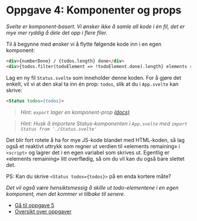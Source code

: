 # Oppgave 4: Komponenter og props
*Svelte er komponent-basert. Vi ønsker ikke å samle all kode i én fil, det er mye mer ryddig å dele det opp i flere filer.*

Til å begynne med ønsker vi å flytte følgende kode inn i en egen komponent:
``` html
<div>{numberDone} / {todos.length} done</div>
<div>{todos.filter(todoElement => !todoElement.done).length} elements remaining</div>
```

Lag en ny fil `Status.svelte` som inneholder denne koden. For å gjøre det enkelt, vil vi at den skal ta inn én prop: `todos`, slik at du i `App.svelte` kan skrive:

```html
<Status todos={todos}>
```

> *Hint: `export` lager en komponent-prop [(docs)](https://svelte.dev/docs#1_export_creates_a_component_prop)*

> *Hint: Husk å importere Status-komponenten i `App.svelte` med `import Status from './Status.svelte'`*

Det blir fort rotete å ha for mye JS-kode blandet med HTML-koden, så lag også et reaktivt uttrykk som regner ut verdien til «elements remaining» i `<script>` og lagrer det i en egen variabel som skrives ut. Egentlig er «elements remaining» litt overflødig, så om du vil kan du også bare slettet det.

PS: Kan du skrive `<Status todos={todos}>` på en enda kortere måte?

*Det vil også være hensiktsmessig å skille ut todo-elementene i en egen komponent, men det kommer vi tilbake til senere.*

* [Gå til oppgave 5](Oppgave5.md)
* [Oversikt over oppgaver](README.md)
